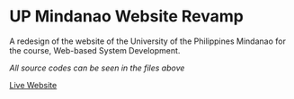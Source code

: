 # UP Mindanao Website Revamp
 A redesign of the website of the University of the Philippines Mindanao for the course, Web-based System Development.

*All source codes can be seen in the files above*

[Live Website](https://arjsarmiento.github.io/UP-Mindanao-Website-Revamp/)
